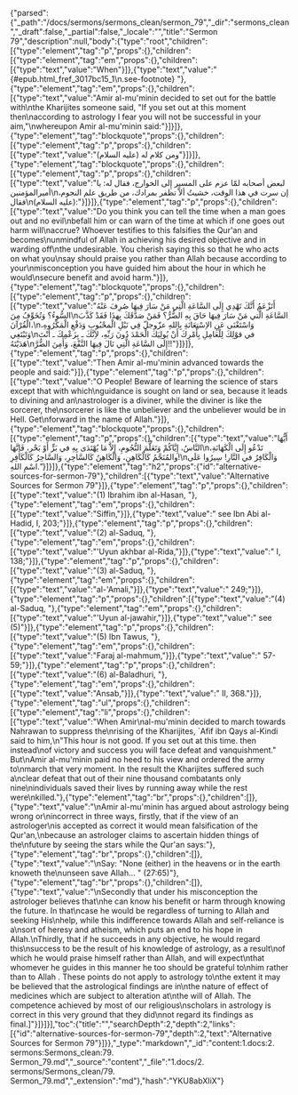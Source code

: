 {"parsed":{"_path":"/docs/sermons/sermons_clean/sermon_79","_dir":"sermons_clean","_draft":false,"_partial":false,"_locale":"","title":"Sermon 79","description":null,"body":{"type":"root","children":[{"type":"element","tag":"p","props":{},"children":[{"type":"element","tag":"em","props":{},"children":[{"type":"text","value":"When"}]},{"type":"text","value":" {#epub.html_fref_3017bc15_1\n.see-footnote} "},{"type":"element","tag":"em","props":{},"children":[{"type":"text","value":"Amir al-mu'minin decided to set out for the battle with\nthe Kharijites someone said, \"If you set out at this moment then\naccording to astrology I fear you will not be successful in your aim,\"\nwhereupon Amir al-mu'minin said:"}]}]},{"type":"element","tag":"blockquote","props":{},"children":[{"type":"element","tag":"p","props":{},"children":[{"type":"text","value":"ومن كلام له (عليه السلام)"}]}]},{"type":"element","tag":"blockquote","props":{},"children":[{"type":"element","tag":"p","props":{},"children":[{"type":"text","value":"لبعض أصحابه لمّا عزم على المسير إِلى الخوارج، فقال له: يا أميرالمؤمنين\nإن سرت في هذا الوقت، خشيتُ ألاَّ تظفر بمرادك، من طريق علم النجوم، فقال\n(عليه السلام):"}]}]},{"type":"element","tag":"p","props":{},"children":[{"type":"text","value":"Do you think you can tell the time when a man goes out and no evil\nbefall him or can warn of the time at which if one goes out harm will\naccrue? Whoever testifies to this falsifies the Qur'an and becomes\nunmindful of Allah in achieving his desired objective and in warding off\nthe undesirable. You cherish saying this so that he who acts on what you\nsay should praise you rather than Allah because according to your\nmisconception you have guided him about the hour in which he would\nsecure benefit and avoid harm."}]},{"type":"element","tag":"blockquote","props":{},"children":[{"type":"element","tag":"p","props":{},"children":[{"type":"text","value":"أَتَزْعَمُ أَنَّكَ تَهْدِي إِلَى السَّاعَةِ الَّتِي مَنْ سَارَ فِيهَا صُرِفَ عَنْهُ السُّوءُ؟ وَتُخَوِّفُ مِنَ\nالسَّاعَةِ الَّتي مَنْ سَارَ فِيهَا حَاقَ بِهِ الضُّرُّ؟ فَمَنْ صَدَّقَكَ بِهذَا فَقَدْ كَذَّبَ الْقُرْآنَ،\nوَاسْتَغْنَى عَنِ الاِسْتِعَانَةِ بِاللهِ عزّوجلّ فِي نَيْلِ الْمحْبُوبِ وَدَفْعِ الْمَكْرُوهِ، وَتَبْتَغِي\nفي قوْلِكَ لِلْعَامِلِ بِأَمْرِكَ أَنْ يُولِيَكَ الْحَمْدَ دُونَ رَبِّهِ، لاَِنَّكَ ـ بِزَعْمِكَ ـ أَنْتَ هَدَيْتَهُ\nإِلَى السَّاعَةِ الَّتِي نَالَ فِيهَا النَّفْعَ، وَأَمِنَ الضُّرَّ!!"}]}]},{"type":"element","tag":"p","props":{},"children":[{"type":"text","value":"Then Amir al-mu'minin advanced towards the people and said:"}]},{"type":"element","tag":"p","props":{},"children":[{"type":"text","value":"O People! Beware of learning the science of stars except that with which\nguidance is sought on land or sea, because it leads to divining and an\nastrologer is a diviner, while the diviner is like the sorcerer, the\nsorcerer is like the unbeliever and the unbeliever would be in Hell. Get\nforward in the name of Allah."}]},{"type":"element","tag":"blockquote","props":{},"children":[{"type":"element","tag":"p","props":{},"children":[{"type":"text","value":"أَيُّهَا النَّاسُ، إِيَّاكُمْ وَتَعَلُّمَ النُّجُومِ، إِلاَّ مَا يُهْتَدَى بِهِ في بَرٍّ أَوْ بَحْر، فَإِنَّهَا\nتَدْعُو إِلَى الْكَهَانَةِ، والمُنَجَّمُ كَالْكَاهِنِ، وَالْكَاهِنُ كَالسَّاحِرِ، وَالسَّاحِرُ كَالْكَافِرِ!\nوَالْكَافِرُ في النَّارِ! سِيرُوا عَلَى اسْمِ اللهِ."}]}]},{"type":"element","tag":"h2","props":{"id":"alternative-sources-for-sermon-79"},"children":[{"type":"text","value":"Alternative Sources for Sermon 79"}]},{"type":"element","tag":"p","props":{},"children":[{"type":"text","value":"(1) Ibrahim ibn al-Hasan, "},{"type":"element","tag":"em","props":{},"children":[{"type":"text","value":"Siffin,"}]},{"type":"text","value":" see Ibn Abi al-Hadid, I, 203;"}]},{"type":"element","tag":"p","props":{},"children":[{"type":"text","value":"(2) al-Saduq, "},{"type":"element","tag":"em","props":{},"children":[{"type":"text","value":"'Uyun akhbar al-Rida,"}]},{"type":"text","value":" I, 138;"}]},{"type":"element","tag":"p","props":{},"children":[{"type":"text","value":"(3) al-Saduq, "},{"type":"element","tag":"em","props":{},"children":[{"type":"text","value":"al-'Amali,"}]},{"type":"text","value":" 249;"}]},{"type":"element","tag":"p","props":{},"children":[{"type":"text","value":"(4) al-Saduq, "},{"type":"element","tag":"em","props":{},"children":[{"type":"text","value":"'Uyun al-jawahir,"}]},{"type":"text","value":" see (5)"}]},{"type":"element","tag":"p","props":{},"children":[{"type":"text","value":"(5) Ibn Tawus, "},{"type":"element","tag":"em","props":{},"children":[{"type":"text","value":"Faraj al-mahmum,"}]},{"type":"text","value":" 57-59;"}]},{"type":"element","tag":"p","props":{},"children":[{"type":"text","value":"(6) al-Baladhuri, "},{"type":"element","tag":"em","props":{},"children":[{"type":"text","value":"Ansab,"}]},{"type":"text","value":" II, 368."}]},{"type":"element","tag":"ul","props":{},"children":[{"type":"element","tag":"li","props":{},"children":[{"type":"text","value":"When Amir\nal-mu'minin decided to march towards Nahrawan to suppress the\nrising of the Kharijites, `Afif ibn Qays al-Kindi said to him,\n\"This hour is not good. If you set out at this time. then instead\nof victory and success you will face defeat and vanquishment.\" But\nAmir al-mu'minin paid no heed to his view and ordered the army to\nmarch that very moment. In the result the Kharijites suffered such a\nclear defeat that out of their nine thousand combatants only nine\nindividuals saved their lives by running away while the rest were\nkilled."},{"type":"element","tag":"br","props":{},"children":[]},{"type":"text","value":"\nAmir al-mu'minin has argued about astrology being wrong or\nincorrect in three ways, firstly, that if the view of an astrologer\nis accepted as correct it would mean falsification of the Qur'an,\nbecause an astrologer claims to ascertain hidden things of the\nfuture by seeing the stars while the Qur'an says:"},{"type":"element","tag":"br","props":{},"children":[]},{"type":"text","value":"\nSay: \"None (either) in the heavens or in the earth knoweth the\nunseen save Allah... \" (27:65)"},{"type":"element","tag":"br","props":{},"children":[]},{"type":"text","value":"\nSecondly that under his misconception the astrologer believes that\nhe can know his benefit or harm through knowing the future. In that\ncase he would be regardless of turning to Allah and seeking His\nhelp, while this indifference towards Allah and self-reliance is a\nsort of heresy and atheism, which puts an end to his hope in Allah.\nThirdly, that if he succeeds in any objective, he would regard this\nsuccess to be the result of his knowledge of astrology, as a result\nof which he would praise himself rather than Allah, and will expect\nthat whomever he guides in this manner he too should be grateful to\nhim rather than to Allah . These points do not apply to astrology to\nthe extent it may be believed that the astrological findings are in\nthe nature of effect of medicines which are subject to alteration at\nthe will of Allah. The competence achieved by most of our religious\nscholars in astrology is correct in this very ground that they did\nnot regard its findings as final.]"}]}]}],"toc":{"title":"","searchDepth":2,"depth":2,"links":[{"id":"alternative-sources-for-sermon-79","depth":2,"text":"Alternative Sources for Sermon 79"}]}},"_type":"markdown","_id":"content:1.docs:2. sermons:Sermons_clean:79. Sermon_79.md","_source":"content","_file":"1.docs/2. sermons/Sermons_clean/79. Sermon_79.md","_extension":"md"},"hash":"YKU8abXIiX"}